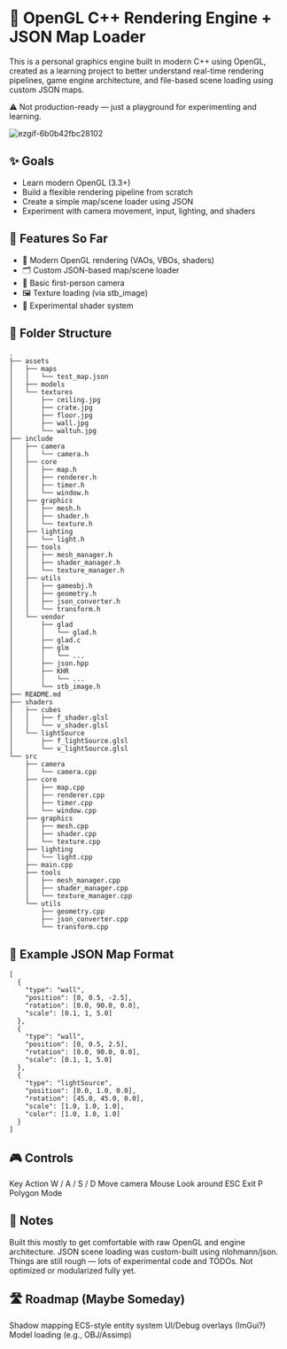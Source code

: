 # 🎨 OpenGL C++ Rendering Engine + JSON Map Loader
This is a personal graphics engine built in modern C++ using OpenGL, created as a learning project to better understand real-time rendering pipelines, game engine architecture, and file-based scene loading using custom JSON maps.

⚠️ Not production-ready — just a playground for experimenting and learning.

![ezgif-6b0b42fbc28102](https://github.com/user-attachments/assets/56000a06-3a3c-44c4-8004-4905257d5a28)

## ✨ Goals
- Learn modern OpenGL (3.3+)
- Build a flexible rendering pipeline from scratch
- Create a simple map/scene loader using JSON
- Experiment with camera movement, input, lighting, and shaders

## 🧱 Features So Far
- 🔺 Modern OpenGL rendering (VAOs, VBOs, shaders)
- 🗂️ Custom JSON-based map/scene loader
- 🧭 Basic first-person camera
- 🖼️ Texture loading (via stb_image)
- 🧪 Experimental shader system
  
## 📂 Folder Structure
```
.
├── assets
│   ├── maps
│   │   └── test_map.json
│   ├── models
│   └── textures
│       ├── ceiling.jpg
│       ├── crate.jpg
│       ├── floor.jpg
│       ├── wall.jpg
│       └── waltuh.jpg
├── include
│   ├── camera
│   │   └── camera.h
│   ├── core
│   │   ├── map.h
│   │   ├── renderer.h
│   │   ├── timer.h
│   │   └── window.h
│   ├── graphics
│   │   ├── mesh.h
│   │   ├── shader.h
│   │   └── texture.h
│   ├── lighting
│   │   └── light.h
│   ├── tools
│   │   ├── mesh_manager.h
│   │   ├── shader_manager.h
│   │   └── texture_manager.h
│   ├── utils
│   │   ├── gameobj.h
│   │   ├── geometry.h
│   │   ├── json_converter.h
│   │   └── transform.h
│   └── vendor
│       ├── glad
│       │   └── glad.h
│       ├── glad.c
│       ├── glm
│       │   └── ...
│       ├── json.hpp
│       ├── KHR
│       │   └── ...
│       └── stb_image.h
├── README.md
├── shaders
│   ├── cubes
│   │   ├── f_shader.glsl
│   │   └── v_shader.glsl
│   └── lightSource
│       ├── f_lightSource.glsl
│       └── v_lightSource.glsl
└── src
    ├── camera
    │   └── camera.cpp
    ├── core
    │   ├── map.cpp
    │   ├── renderer.cpp
    │   ├── timer.cpp
    │   └── window.cpp
    ├── graphics
    │   ├── mesh.cpp
    │   ├── shader.cpp
    │   └── texture.cpp
    ├── lighting
    │   └── light.cpp
    ├── main.cpp
    ├── tools
    │   ├── mesh_manager.cpp
    │   ├── shader_manager.cpp
    │   └── texture_manager.cpp
    └── utils
        ├── geometry.cpp
        ├── json_converter.cpp
        └── transform.cpp
```
        
## 🧩 Example JSON Map Format
```
[
  {
    "type": "wall",
    "position": [0, 0.5, -2.5],
    "rotation": [0.0, 90.0, 0.0],
    "scale": [0.1, 1, 5.0]
  },
  {
    "type": "wall",
    "position": [0, 0.5, 2.5],
    "rotation": [0.0, 90.0, 0.0],
    "scale": [0.1, 1, 5.0]
  },
  {
    "type": "lightSource",
    "position": [0.0, 1.0, 0.0],
    "rotation": [45.0, 45.0, 0.0],
    "scale": [1.0, 1.0, 1.0],
    "color": [1.0, 1.0, 1.0]
  }
]
```

## 🎮 Controls
Key	Action
W / A / S / D	Move camera
Mouse	Look around
ESC	Exit
P Polygon Mode

## 🧪 Notes
Built this mostly to get comfortable with raw OpenGL and engine architecture.
JSON scene loading was custom-built using nlohmann/json.
Things are still rough — lots of experimental code and TODOs.
Not optimized or modularized fully yet.

## 🛣️ Roadmap (Maybe Someday)
Shadow mapping
ECS-style entity system
UI/Debug overlays (ImGui?)
Model loading (e.g., OBJ/Assimp)

